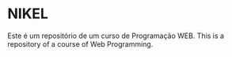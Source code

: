 # NIKEL

Este é um repositório de um curso de Programação WEB.
This is a repository of a course of Web Programming.
